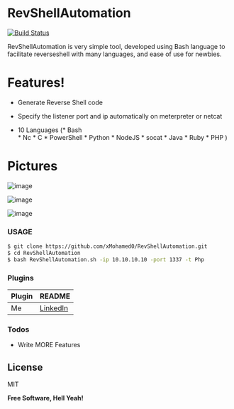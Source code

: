 # RevShellAutomation

[![Build Status](https://travis-ci.org/joemccann/dillinger.svg?branch=master)](https://travis-ci.org/joemccann/dillinger)

RevShellAutomation is very simple tool, developed using Bash language to facilitate reverseshell with many languages, and ease of use for newbies.


# Features!

 - Generate Reverse Shell code 
 
 - Specify the listener port and ip automatically on meterpreter or netcat
 
 - 10 Languages (* Bash                                                                                               
                 * Nc
                 * C 
                 * PowerShell
                 * Python
                 * NodeJS
                 * socat
                 * Java 
                 * Ruby 
                 * PHP )

# Pictures 

![image](https://user-images.githubusercontent.com/94008154/140980845-c672975e-5f7e-41a4-aa90-149194f692d1.png)


![image](https://user-images.githubusercontent.com/94008154/140980944-c01f8185-7971-412a-9cfc-88342215e61d.png)


![image](https://user-images.githubusercontent.com/94008154/140982133-5d0f819c-1cd3-4e43-b89f-adc2593c467e.png)





 
### USAGE

```sh
$ git clone https://github.com/xMohamed0/RevShellAutomation.git
$ cd RevShellAutomation
$ bash RevShellAutomation.sh -ip 10.10.10.10 -port 1337 -t Php
```

### Plugins

| Plugin | README |
| ------ | ------ |
| Me | [LinkedIn][PlDb] |

### Todos

 - Write MORE Features

License
----

MIT


**Free Software, Hell Yeah!**

   [PlDb]: <https://www.linkedin.com/in/0xmaz/>
